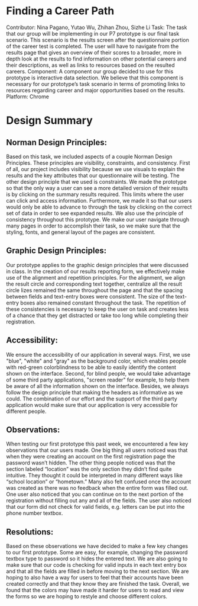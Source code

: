 # Finding a Career Path

Contributor: Nina Pagano, Yutao Wu, Zhihan Zhou, Sizhe Li
Task: The task that our group will be implementing in our P7 prototype is our final task scenario. This scenario is the results screen after the questionnaire portion of the career test is completed. The user will have to navigate from the results page that gives an overview of their scores to a broader, more in depth look at the results to find information on other potential careers and their descriptions, as well as links to resources based on the resulted careers. 
Component: A component our group decided to use for this prototype is interactive data selection. We believe that this component is necessary for our prototype’s task scenario in terms of promoting links to resources regarding career and major opportunities based on the results.
Platform: Chrome

# Design Summary
## Norman Design Principles: 
Based on this task, we included aspects of a couple Norman Design Principles. These principles are visibility, constraints, and consistency. First of all, our project includes visibility because we use visuals to explain the results and the key attributes that our questionnaire will be testing. The other design principle that we used is constraints. We made the prototype so that the only way a user can see a more detailed version of their results is by clicking on the summary results required. This limits where the user can click and access information. Furthermore, we made it so that our users would only be able to advance to through the task by clicking on the correct set of data in order to see expanded results. We also use the principle of consistency throughout this prototype. We make our user navigate through many pages in order to accomplish their task, so we make sure that the styling, fonts, and general layout of the pages are consistent.
## Graphic Design Principles: 
Our prototype applies to the graphic design principles that were discussed in class. In the creation of our results reporting form, we effectively make use of the alignment and repetition principles. For the alignment, we align the result circle and corresponding text together, centralize all the result circle lizes remained the same throughout the page and that the spacing between fields and text-entry boxes were consistent. The size of the text-entry boxes also remained constant throughout the task. The repetition of these consistencies is necessary to keep the user on task and creates less of a chance that they get distracted or take too long while completing their registration.

## Accessibility: 
We ensure the accessibility of our application in several ways. First, we use "blue", "white" and "gray" as the background color, which enables people with red-green colorblindness to be able to easily identify the content shown on the interface. Second, for blind people, we would take advantage of some third party applications, "screen reader" for example, to help them be aware of all the information shown on the interface. Besides, we always follow the design principle that making the headers as informative as we could. The combination of our effort and the support of the third party application would make sure that our application is very accessible for different people.

## Observations: 
When testing our first prototype this past week, we encountered a few key observations that our users made. One big thing all users noticed was that when they were creating an account on the first registration page the password wasn’t hidden. The other thing people noticed was that the section labeled “location” was the only section they didn’t find quite intuitive. They thought it could be interpreted in many different ways like “school location” or “hometown.” Many also felt confused once the account was created as there was no feedback when the entire form was filled out. One user also noticed that you can continue on to the next portion of the registration without filling out any and all of the fields. The user also noticed that our form did not check for valid fields, e.g. letters can be put into the phone number textbox. 

## Resolutions: 
Based on these observations we have decided to make a few key changes to our first prototype. Some are easy, for example, changing the password textbox type to password so it hides the entered text. We are also going to make sure that our code is checking for valid inputs in each text entry box and that all the fields are filled in before moving to the next section. We are hoping to also have a way for users to feel that their accounts have been created correctly and that they know they are finished the task. Overall, we found that the colors may have made it harder for users to read and view the forms so we are hoping to restyle and choose different colors.
